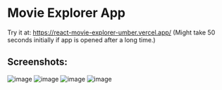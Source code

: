 # Movie Explorer App

Try it at: https://react-movie-explorer-umber.vercel.app/
(Might take 50 seconds initially if app is opened after a long time.)

## Screenshots:
![image](https://github.com/user-attachments/assets/2da50f42-f4c2-4826-a978-fb3ee83326ba)
![image](https://github.com/user-attachments/assets/83ce13e2-f96f-455f-9991-e14f895e8cb5)
![image](https://github.com/user-attachments/assets/3f46ab67-6ac4-4463-b938-5deb950cf113)
![image](https://github.com/user-attachments/assets/b90ad02c-8c9a-41d4-a32f-b7d23b35866b)

